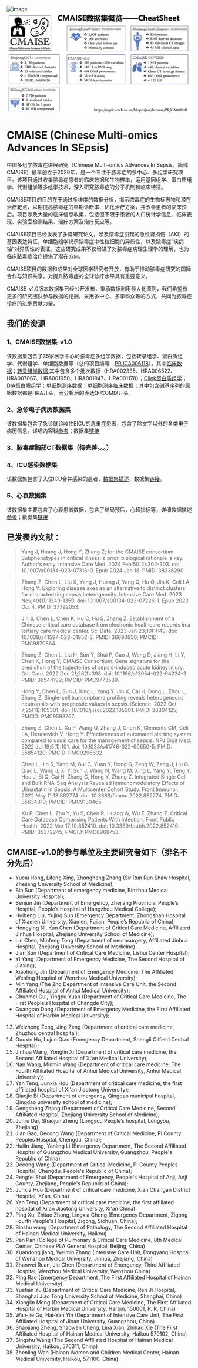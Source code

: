 ![image](https://github.com/zh-zhang1984/CMAISE/assets/22423040/3a41f0aa-2526-4581-9e0a-80de3e120983)
![Alt text](/Screenshot%202024-05-26%20at%2008.05.04.png)

# CMAISE (Chinese Multi-omics Advances In SEpsis)

中国多组学脓毒症进展研究（Chinese Multi-omics Advances In Sepsis，简称CMAISE）最早创立于2020年，是一个专注于脓毒症的多中心、多组学研究项目。该项目通过收集脓毒症患者的临床数据和生物样本，运用基因组学、蛋白质组学、代谢组学等多组学技术，深入研究脓毒症的分子机制和临床特征。

CMAISE项目的目的在于通过多维度的数据分析，揭示脓毒症的生物标志物和潜在治疗靶点，以期提高脓毒症的早期诊断率、优化治疗方案，并改善患者的临床预后。项目涉及大量的临床信息收集，包括但不限于患者的人口统计学信息、临床表现、实验室检测结果、治疗方案及治疗反应等。

CMAISE项目已经发表了多篇研究论文，涉及脓毒症引起的急性肾损伤（AKI）的基因表达特征，单细胞组学揭示脓毒症中性粒细胞的异质性，以及脓毒症“疾病轴”对异质性的表征。这些研究成果不仅增进了对脓毒症病理生理学的理解，也为临床脓毒症治疗提供了潜在方向。

CMAISE项目的数据和成果对全球医学研究者开放，有助于推动脓毒症研究的国际合作与知识共享，对提升脓毒症的全球诊疗水平具有重要意义。

CMAISE-v1.0版本数据集已经公开发布，秉承数据利用最大化原则，我们希望有更多的研究团队参与数据的挖掘，采用多中心、多学科众筹的方式，共同为脓毒症诊疗的进步贡献力量。

## 我们的资源
### 1、CMAISE数据集-v1.0
该数据集包含了35家医学中心的脓毒症多组学数据，包括转录组学、蛋白质组学、代谢组学、单细胞数据等（总的项目编号：[PRJCA006118](https://ngdc.cncb.ac.cn/bioproject/browse/PRJCA006118)）。其中[临床数据](https://ngdc.cncb.ac.cn/omix/release/OMIX005606)；[转录组学数据](https://ngdc.cncb.ac.cn/gsa-human/browse/HRA002335),其中包含多个批次数据（HRA002335、HRA006522、HRA007067、HRA001950、HRA001947、HRA001178）；[Olink蛋白质组学](https://ngdc.cncb.ac.cn/omix/release/OMIX006238)；[DIA蛋白质组学](https://ngdc.cncb.ac.cn/omix/release/OMIX005608)；[单细胞测序数据](https://ngdc.cncb.ac.cn/omix/release/OMIX005600)；[单细胞测序临床数据](https://ngdc.cncb.ac.cn/omix/release/OMIX005601)；其中包含碱基序列的原始数据都是HRA开头，而分析后的表达矩阵OMIX开头。
### 2、急诊电子病历数据集
该数据集包含了急诊就诊收住EICU的危重症患者，包含了除文字以外的各类电子病历信息。详细内容科[参考](https://www.nature.com/articles/s41597-023-01952-3)；数据集[链接](https://ngdc.cncb.ac.cn/omix/release/OMIX005817)
### 3、脓毒症胸部CT数据集（待完善。。。）
### 4、ICU感染数据集
该数据集包含了入住ICU合并感染的患者，[数据集描述](https://www.frontiersin.org/journals/public-health/articles/10.3389/fpubh.2022.852410/full)，数据集[链接](https://ngdc.cncb.ac.cn/omix/view/OMIX538)。
### 5、心衰数据集
该数据集主要包含了心衰患者数据，包含了结局预后，心超指标等，详细数据描述[参考](https://www.nature.com/articles/s41597-021-00835-9)；数据集[链接](https://physionet.org/content/heart-failure-zigong/1.2/)


## 已发表的文献：

> Yang J, Huang J, Hong Y, Zhang Z; for the CMAISE consortium. Subphenotypes in critical illness: a priori biological rationale is key. Author's reply. Intensive Care Med. 2024 Feb;50(2):302-303. doi: 10.1007/s00134-023-07316-0. Epub 2024 Jan 18. PMID: 38236290.

> Zhang Z, Chen L, Liu X, Yang J, Huang J, Yang Q, Hu Q, Jin K, Celi LA, Hong Y. Exploring disease axes as an alternative to distinct clusters for characterizing sepsis heterogeneity. Intensive Care Med. 2023 Nov;49(11):1349-1359. doi: 10.1007/s00134-023-07226-1. Epub 2023 Oct 4. PMID: 37792053.

> Jin S, Chen L, Chen K, Hu C, Hu S, Zhang Z. Establishment of a Chinese critical care database from electronic healthcare records in a tertiary care medical center. Sci Data. 2023 Jan 23;10(1):49. doi: 10.1038/s41597-023-01952-3. PMID: 36690650; PMCID: PMC9870864.

> Zhang Z, Chen L, Liu H, Sun Y, Shui P, Gao J, Wang D, Jiang H, Li Y, Chen K, Hong Y; CMAISE Consortium. Gene signature for the prediction of the trajectories of sepsis-induced acute kidney injury. Crit Care. 2022 Dec 21;26(1):398. doi: 10.1186/s13054-022-04234-3. PMID: 36544199; PMCID: PMC9773539.

> Hong Y, Chen L, Sun J, Xing L, Yang Y, Jin X, Cai H, Dong L, Zhou L, Zhang Z. Single-cell transcriptome profiling reveals heterogeneous neutrophils with prognostic values in sepsis. iScience. 2022 Oct 7;25(11):105301. doi: 10.1016/j.isci.2022.105301. PMID: 36304125; PMCID: PMC9593767.

> Zhang Z, Chen L, Xu P, Wang Q, Zhang J, Chen K, Clements CM, Celi LA, Herasevich V, Hong Y. Effectiveness of automated alerting system compared to usual care for the management of sepsis. NPJ Digit Med. 2022 Jul 19;5(1):101. doi: 10.1038/s41746-022-00650-5. PMID: 35854120; PMCID: PMC9296632.

> Chen L, Jin S, Yang M, Gui C, Yuan Y, Dong G, Zeng W, Zeng J, Hu G, Qiao L, Wang J, Xi Y, Sun J, Wang N, Wang M, Xing L, Yang Y, Teng Y, Hou J, Bi Q, Cai H, Zhang G, Hong Y, Zhang Z. Integrated Single Cell and Bulk RNA-Seq Analysis Revealed Immunomodulatory Effects of Ulinastatin in Sepsis: A Multicenter Cohort Study. Front Immunol. 2022 May 11;13:882774. doi: 10.3389/fimmu.2022.882774. PMID: 35634310; PMCID: PMC9130465.

> Xu P, Chen L, Zhu Y, Yu S, Chen R, Huang W, Wu F, Zhang Z. Critical Care Database Comprising Patients With Infection. Front Public Health. 2022 Mar 17;10:852410. doi: 10.3389/fpubh.2022.852410. PMID: 35372245; PMCID: PMC8968758.


## CMAISE-v1.0的参与单位及主要研究者如下（排名不分先后）
- Yucai Hong, Lifeng Xing, Zhongheng Zhang (Sir Run Run Shaw Hospital, Zhejiang University School of Medicine);
- Bin Sun (Department of emergency medicine, Binzhou Medical University Hospital);
-	Senjun Jin (Department of Emergency, Zhejiang Provincial People’s Hospital, People’s Hospital of Hangzhou Medical College); 
-	Huiheng Liu, Yujing Sun (Emergency Department, Zhongshan Hospital of Xiamen University, Xiamen, Fujian, People’s Republic of China);
-	Hongying Ni, Kun Chen (Department of Critical Care Medicine, Affiliated Jinhua Hospital, Zhejiang University School of Medicine); 
-	Lin Chen, Minfeng Tong (Department of neurosurgery, Affiliated Jinhua Hospital, Zhejiang University School of Medicine)
-	Jian Sun (Department of Critical Care Medicine, Lishui Center Hospital); 
-	Yi Yang (Department of Emergency Medicine, The Second Hospital of Jiaxing); 
-	Xiaohong Jin (Department of Emergency Medicine, The Affiliated Wenling Hospital of Wenzhou Medical University); 
-	Min Yang (The 2nd Department of Intensive Care Unit, the Second Affiliated Hospital of Anhui Medical University); 
-	Chunmei Gui, Yingpu Yuan (Department of Critical Care Medicine, The First People’s Hospital of Changde City); 
-	Guangtao Dong (Department of Emergency Medicine, the First Affiliated Hospital of Harbin Medical University); 
13.	Weizhong Zeng, Jing Zeng (Department of critical care medicine, Zhuzhou central hospital); 
14.	Guoxin Hu, Lujun Qiao (Emergency Department, Shengli Oilfield Central Hospital); 
15.	Jinhua Wang, Yonglin Xi (Department of critical care medicine, the Second Affiliated Hospital of Xi’an Medical University); 
16.	Nan Wang, Minmin Wang (Department of critical care medicine, The Fourth Affiliated Hospital of Anhui Medical University, Anhui Medical University); 
17.	Yan Teng, Junxia Hou (Department of critical care medicine, the first affiliated hospital of Xi'an Jiaotong University); 
18.	Qiaojie Bi (Department of emergency, Qingdao municipal hospital, Qingdao university school of medicine); 
19.	Gengsheng Zhang (Department of Critical Care Medicine, Second Affiliated Hospital, Zhejiang University School of Medicine); 
20.	Junru Dai, Shaojun Zheng (Longyou People’s hospital, Longyou, Zhejiang);
21.	Jian Gao, Decong Wang (Department of Critical Medicine, Pi County Peoples Hospital, Chengdu, China);
22.	Huilin Jiang, Yanling Li (Emergency Department, The Second Affiliated Hospital of Guangzhou Medical University, Guangzhou, People's Republic of China);
23.	Decong Wang (Department of Critical Medicine, Pi County Peoples Hospital, Chengdu, People's Republic of China);
24.	Pengfei Shui (Department of Emergency, People's Hospital of Anji, Anji County, Zhejiang, People's Republic of China);
25.	Junxia Hou (Department of critical care medicine, Xian Changan District Hospital, Xi'an, China)
26.	Yan Teng (Department of critical care medicine, the first affiliated hospital of Xi'an Jiaotong University, Xi'an China)
27.	Ping Xu, Zhitao Zhong, Lingxia Cheng (Emergency Department, Zigong Fourth People's Hospital, Zigong, Sichuan, China);
28.	Binshu wang (Department of Pathology, The Second Affiliated Hospital of Hainan Medical University, Haikou)
29.	Pan Pan (College of Pulmonary & Critical Care Medicine, 8th Medical Center, Chinese PLA General Hospital, Beijing, China)
30.	Xuandong jiang, Weimin Zhang (Intensive Care Unit, Dongyang Hospital of Wenzhou Medical University, Jinhua, Zhejiang, China)
31.	Zhanwei Ruan, Jie Chen (Department of Emergency, Third Affiliated Hospital, Wenzhou Medical University, Wenzhou China)
32.	Ping Rao (Emergency Department ,The First Affiliated Hospital of Hainan Medical University)
33.	Yuetian Yu (Department of Critical Care Medicine, Ren Ji Hospital, Shanghai Jiao Tong University School of Medicine, Shanghai, China)
34.	Xianglin Meng (Department of Critical Care Medicine, The First Affiliated Hospital of Harbin Medical University, Harbin, 150001, P. R. China)
35.	Wan-jie Gu, Hai-Yan Yin (Department of Intensive Care Unit, The First Affiliated Hospital of Jinan University, Guangzhou, China)
36.	Shaojiang Zheng, Shaowen Cheng, Lina Xian, Zhihao Xie (The First Affiliated Hospital of Hainan Medical University, Haikou 570102, China)
37.	Bingshu Wang (The Second Affiliated Hospital of Hainan Medical University, Haikou, 570311, China)
38.	Zhenling Wan (Hainan Women and Children Medical Center, Hainan Medical University, Haikou, 571100, China)
